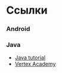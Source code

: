 # Ссылки

### Android


### Java
* [Java tutorial](https://www.tutorialspoint.com/java/)
* [Vertex Academy](https://vertex-academy.com/tutorials/ru/)